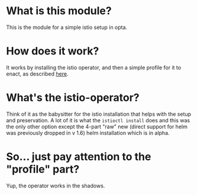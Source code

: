 # What is this module?
This is the module for a simple istio setup in opta.

# How does it work?
It works by installing the istio operator, and then a simple profile for it
to enact, as described [here](https://istio.io/latest/docs/setup/install/operator/).

# What's the istio-operator?
Think of it as the babysitter for the istio installation that helps with the setup
and preservation. A lot of it is what the `istioctl install` does and this
was the only other option except the 4-part "raw" new (direct support for helm was previously dropped in v 1.6) helm 
installation which is in alpha.

# So... just pay attention to the "profile" part?
Yup, the operator works in the shadows.